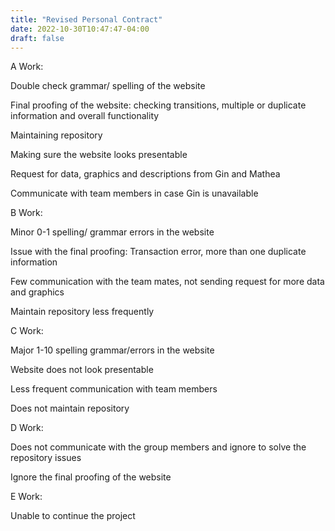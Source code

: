 ```yaml
---
title: "Revised Personal Contract"
date: 2022-10-30T10:47:47-04:00
draft: false
---
```


A Work:

Double check grammar/ spelling of the website

Final proofing of the website: checking transitions, multiple or duplicate information and overall functionality

Maintaining repository

Making sure the website looks presentable

Request for data, graphics and descriptions from Gin and Mathea

Communicate with team members in case Gin is unavailable


B Work:

Minor 0-1 spelling/ grammar errors in the website

Issue with the final proofing: Transaction error, more than one duplicate information

Few communication with the team mates, not sending request for more data and graphics

Maintain repository less frequently


C Work:

Major 1-10 spelling grammar/errors in the website

Website does not look presentable

Less frequent communication with team members

Does not maintain repository


D Work:

Does not communicate with the group members and ignore to solve the repository issues

Ignore the final proofing of the website


E Work:

Unable to continue the project
